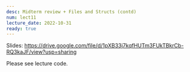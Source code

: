 ```yaml
---
desc: Midterm review + Files and Structs (contd)
num: lect11
lecture_date: 2022-10-31
ready: true
---
```



Slides: <https://drive.google.com/file/d/1pXB33j7kqfHUTm3FUkTBkrCb-RQ3kaJF/view?usp=sharing>

Please see lecture code.



